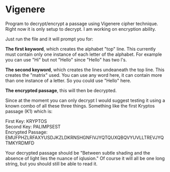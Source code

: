 # Vigenere
Program to decrypt/encrypt a passage using Vigenere cipher technique. Right now it is only setup to decrypt. I am working on encryption ability.

Just run the file and it will prompt you for:

<b>The first keyword</b>, which creates the alphabet "top" line. This currently must contain only one instance of each letter of the alphabet. For example you can use "Hi" but not "Hello" since "Hello" has two l's. 

<b>The second keyword</b>, which creates the lines undeaneath the top line. This creates the "matrix" used. You can use any word here, it can contain more than one instance of a letter. So you could use "Hello" here.

<b>The encrypted passage</b>, this will then be decrypted.

Since at the moment you can only decrypt I would suggest testing it using a known combo of all these three things. Something like the first Kryptos passage (K1) which is:

First Key: KRYPTOS <br>
Second Key: PALIMPSEST <br>
Encrypted Passage: EMUFPHZLRFAXYUSDJKZLDKRNSHGNFIVJYQTQUXQBQVYUVLLTREVJYQTMKYRDMFD <br>

Your decrypted passage should be "Between subtle shading and the absence of light lies the nuance of iqlusion." Of course it will all be one long string, but you should still be able to read it.

